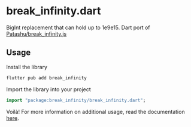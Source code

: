 # break_infinity.dart
BigInt replacement that can hold up to 1e9e15. Dart port of [Patashu/break_infinity.js](https://github.com/Patashu/break_infinity.js)

## Usage
Install the library

```bash
flutter pub add break_infinity
```

Import the library into your project

```dart
import "package:break_infinity/break_infinity.dart";
```

Voilà! For more information on additional usage, read the documentation [here]().
